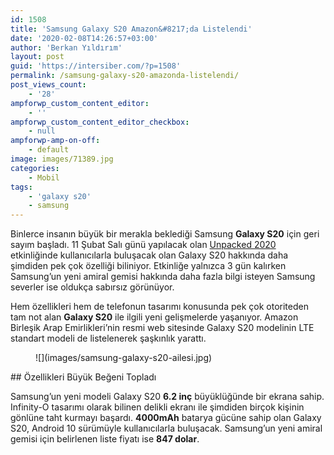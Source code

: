 ```yaml
---
id: 1508
title: 'Samsung Galaxy S20 Amazon&#8217;da Listelendi'
date: '2020-02-08T14:26:57+03:00'
author: 'Berkan Yıldırım'
layout: post
guid: 'https://intersiber.com/?p=1508'
permalink: /samsung-galaxy-s20-amazonda-listelendi/
post_views_count:
    - '28'
ampforwp_custom_content_editor:
    - ''
ampforwp_custom_content_editor_checkbox:
    - null
ampforwp-amp-on-off:
    - default
image: images/71389.jpg
categories:
    - Mobil
tags:
    - 'galaxy s20'
    - samsung
---
```


Binlerce insanın büyük bir merakla beklediği Samsung **Galaxy S20** için geri sayım başladı. 11 Şubat Salı günü yapılacak olan [Unpacked 2020 ](https://intersiber.com/samsung-unpacked-2020-etkinliginde-hangi-cihazlar-tanitilacak/)etkinliğinde kullanıcılarla buluşacak olan Galaxy S20 hakkında daha şimdiden pek çok özelliği biliniyor. Etkinliğe yalnızca 3 gün kalırken Samsung’un yeni amiral gemisi hakkında daha fazla bilgi isteyen Samsung severler ise oldukça sabırsız görünüyor.

Hem özellikleri hem de telefonun tasarımı konusunda pek çok otoriteden tam not alan **Galaxy S20** ile ilgili yeni gelişmelerde yaşanıyor. Amazon Birleşik Arap Emirlikleri’nin resmi web sitesinde Galaxy S20 modelinin LTE standart modeli de listelenerek şaşkınlık yarattı.

<figure class="wp-block-image size-large">![](images/samsung-galaxy-s20-ailesi.jpg)</figure>## Özellikleri Büyük Beğeni Topladı

Samsung’un yeni modeli Galaxy S20 **6.2 inç** büyüklüğünde bir ekrana sahip. Infinity-O tasarımı olarak bilinen delikli ekranı ile şimdiden birçok kişinin gönlüne taht kurmayı başardı. **4000mAh** batarya gücüne sahip olan Galaxy S20, Android 10 sürümüyle kullanıcılarla buluşacak. Samsung’un yeni amiral gemisi için belirlenen liste fiyatı ise **847 dolar**.